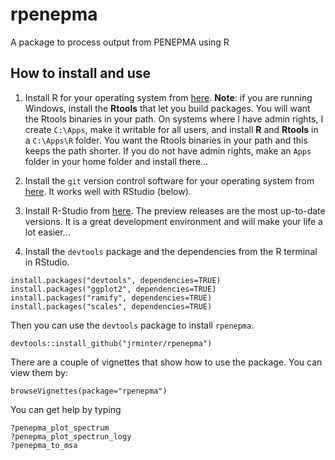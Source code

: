# rpenepma
A package to process output from PENEPMA using R

## How to install and use

1. Install R for your operating system from
[here](http://cran.revolutionanalytics.com/). **Note**: if you are
running Windows, install the **Rtools** that let you build packages.
You will want the Rtools binaries in your path. On systems where I have
admin rights, I create `C:\Apps`, make it writable for all users, and
install **R** and **Rtools** in a `C:\Apps\R` folder. You want the
Rtools binaries in your path and this keeps the path shorter. If you
do not have admin rights, make an ``Apps`` folder in your home folder
and install there...

2. Install the `git` version control software for your operating
system from [here](https://git-scm.com/). It works well with
RStudio (below).

3. Install R-Studio from 
[here](https://www.rstudio.com/products/rstudio/download/preview/).
The preview releases are the most up-to-date versions. It is a great
development environment and will make your life a lot easier...


4. Install the `devtools` package and the dependencies
from the R terminal in RStudio. 

```
install.packages("devtools", dependencies=TRUE)
install.packages("ggplot2", dependencies=TRUE)
install.packages("ramify", dependencies=TRUE)
install.packages("scales", dependencies=TRUE)
```

Then you can use the `devtools` package to install `rpenepma`. 

```
devtools::install_github("jrminter/rpenepma")
```

There are a couple of vignettes that show how to use the package.
You can view them by:

```
browseVignettes(package="rpenepma")
```

You can get help by typing

```
?penepma_plot_spectrum
?penepma_plot_spectrun_logy
?penepma_to_msa
```



